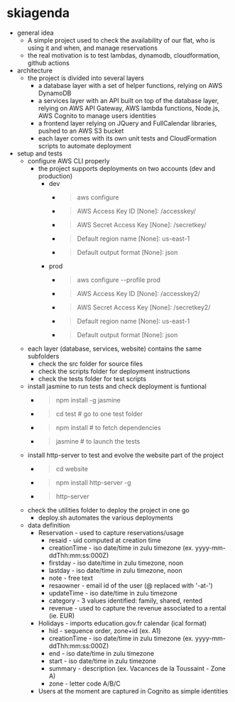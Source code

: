 # skiagenda
* general idea
    * A simple project used to check the availability of our flat, who is using it and when, and manage reservations
    * the real motivation is to test lambdas, dynamodb, cloudformation, github actions
* architecture
    * the project is divided into several layers
        * a database layer with a set of helper functions, relying on AWS DynamoDB
        * a services layer with an API built on top of the database layer, relying on AWS API Gateway, AWS lambda functions, Node.js, AWS Cognito to manage users identities
        * a frontend layer relying on JQuery and FullCalendar libraries, pushed to an AWS S3 bucket
        * each layer comes with its own unit tests and CloudFormation scripts to automate deployment
* setup and tests
    * configure AWS CLI properly
        * the project supports deployments on two accounts (dev and production)
            * dev
                * >aws configure
                * >AWS Access Key ID [None]: /accesskey/
                * >AWS Secret Access Key [None]: /secretkey/
                * >Default region name [None]: us-east-1
                * >Default output format [None]: json
            * prod
                * >aws configure --profile prod
                * >AWS Access Key ID [None]: /accesskey2/
                * >AWS Secret Access Key [None]: /secretkey2/
                * >Default region name [None]: us-east-1
                * >Default output format [None]: json
    * each layer (database, services, website) contains the same subfolders
        * check the src folder for source files
        * check the scripts folder for deployment instructions
        * check the tests folder for test scripts
    * install jasmine to run tests and check deployment is funtional
        * >npm install -g jasmine
        * >cd test # go to one test folder
        * >npm install # to fetch dependencies
        * >jasmine # to launch the tests
    * install http-server to test and evolve the website part of the project
        * >cd website
        * >npm install http-server -g
        * >http-server
    * check the utilities folder to deploy the project in one go
        * deploy.sh automates the various deployments
    * data definition
        * Reservation - used to capture reservations/usage
            * resaid - uid computed at creation time
            * creationTime - iso date/time in zulu timezone (ex. yyyy-mm-ddThh:mm:ss:000Z)
            * firstday - iso date/time in zulu timezone, noon
            * lastday - iso date/time in zulu timezone, noon
            * note - free text
            * resaowner - email id of the user (@ replaced with '-at-')
            * updateTime - iso date/time in zulu timezone
            * category - 3 values identified: family, shared, rented
            * revenue - used to capture the revenue associated to a rental (ie. EUR)
        * Holidays - imports education.gov.fr calendar (ical format)
            * hid - sequence order, zone+id (ex. A1)
            * creationTime - iso date/time in zulu timezone (ex. yyyy-mm-ddThh:mm:ss:000Z)
            * end - iso date/time in zulu timezone
            * start - iso date/time in zulu timezone
            * summary - description (ex. Vacances de la Toussaint - Zone A)
            * zone - letter code A/B/C
        * Users at the moment are captured in Cognito as simple identities

